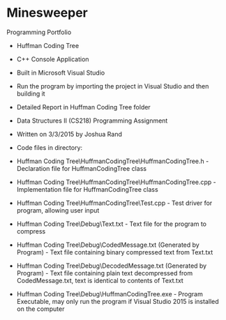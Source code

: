 # Minesweeper
Programming Portfolio

- Huffman Coding Tree
- C++ Console Application
- Built in Microsoft Visual Studio
- Run the program by importing the project in Visual Studio and then building it
- Detailed Report in Huffman Coding Tree folder
- Data Structures II (CS218) Programming Assignment
- Written on 3/3/2015 by Joshua Rand

- Code files in directory:
- Huffman Coding Tree\HuffmanCodingTree\HuffmanCodingTree.h		- Declaration file for HuffmanCodingTree class
- Huffman Coding Tree\HuffmanCodingTree\HuffmanCodingTree.cpp		- Implementation file for HuffmanCodingTree class
- Huffman Coding Tree\HuffmanCodingTree\Test.cpp			- Test driver for program, allowing user input
- Huffman Coding Tree\Debug\Text.txt					- Text file for the program to compress
- Huffman Coding Tree\Debug\CodedMessage.txt (Generated by Program)	- Text file containing binary compressed text from Text.txt
- Huffman Coding Tree\Debug\DecodedMessage.txt (Generated by Program)	- Text file containing plain text decompressed from CodedMessage.txt, text is identical to contents of Text.txt
- Huffman Coding Tree\Debug\HuffmanCodingTree.exe			- Program Executable, may only run the program if Visual Studio 2015 is installed on the computer
